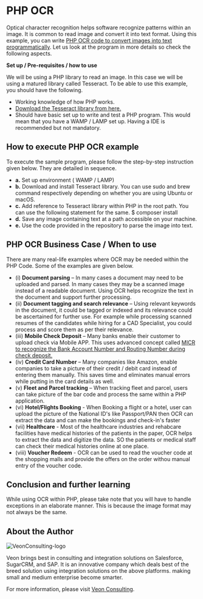 # PHP OCR

Optical character recognition helps software recognize patterns within an image. It is common to read image and convert it into text format. Using this example, you can write [PHP OCR code to convert images into text programmatically](https://www.veonconsulting.com/get-to-know-to-use-ocr-within-php-to-convert-image-to-text/). Let us look at the program in more details so check the following aspects. 

**Set up / Pre-requisites / how to use** 

We will be using a PHP library to read an image. In this case we will be using a matured library called Tesseract. To be able to use this example, you should have the following.
* 	Working knowledge of how PHP works. 
* [Download the Tesseract library from here.](https://github.com/tesseract-ocr/tesseract) 
* Should have basic set up to write and test a PHP program. This would mean that you have a WAMP / LAMP set up. Having a IDE is recommended but not mandatory. 

## How to execute PHP OCR example
To execute the sample program, please follow the step-by-step instruction given below. They are detailed in sequence.
 * **a.**	Set up environment ( WAMP / LAMP)
 * **b.**	Download and install Tesseract library. You can use sudo and brew command respectively depending on whether you are using Ubuntu or macOS.
 * **c.**	Add reference to Tesseract library within PHP in the root path. You can use the following statement for the same. $ composer install
 * **d.**	Save any image containing text at a path accessible on your machine. 
 * **e.**	Use the code provided in the repository to parse the image into text.

## PHP OCR Business Case / When to use
There are many real-life examples where OCR may be needed within the PHP Code. Some of the examples are given below. 
* (i)	**Document parsing** – In many cases a document may need to be uploaded and parsed. In many cases they may be a scanned image instead of a readable document. Using OCR helps recognize the text in the document and support further processing. 
* (ii)	**Document tagging and search relevance** – Using relevant keywords in the document, it could be tagged or indexed and its relevance could be ascertained for further use. For example while processing scanned resumes of the candidates while hiring for a CAD Specialist, you could process and score them as per their relevance. 
* (iii)	**Mobile Check Deposit** – Many banks enable their customer to upload check via Mobile APP. This uses advanced concept called [MICR to recognize the Bank Account Number and Routing Number during check deposit.](https://en.wikipedia.org/wiki/Magnetic_ink_character_recognition)
* (iv)	**Credit Card Number** – Many companies like Amazon, enable companies to take a picture of their credit / debit card instead of entering them manually. This saves time and eliminates manual errors while putting in the card details as well. 
* (v)	**Fleet and Parcel tracking** – When tracking fleet and parcel, users can take picture of the bar code and process the same within a PHP application. 
* (vi)  **Hotel/Flights Booking** - When Booking a flight or a hotel, user can upload the picture of the National ID's like Passport/PAN then OCR can extract the data and can make the bookings and check-in's faster
* (vii)  **Healthcare** - Most of the healthcare industries and rehabcare facilities have medical histories of the patients in the paper, OCR helps to extract the data and digitize the data. SO the patients or medical staff can check their medical histories online at one place.
* (viii)  **Voucher Redeem** - OCR can be used to read the voucher code at the shopping malls and provide the offers on the order withou manual entry of the voucher code.


## Conclusion and further learning
While using OCR within PHP, please take note that you will have to handle exceptions in an elaborate manner. This is because the image format may not always be the same. 

## <a name="authors"></a>About the Author

![VeonConsulting-logo](https://www.veonconsulting.com/wp-content/uploads/2018/03/Veon-Consulting-Logo.png)

Veon brings best in consulting and integration solutions on Salesforce, SugarCRM, and SAP. It is an innovative company which deals best of the breed solution using integration solutions on the above platforms. making small and medium enterprise become smarter.

For more information, please visit  [Veon Consulting](https://www.veonconsulting.com/).
